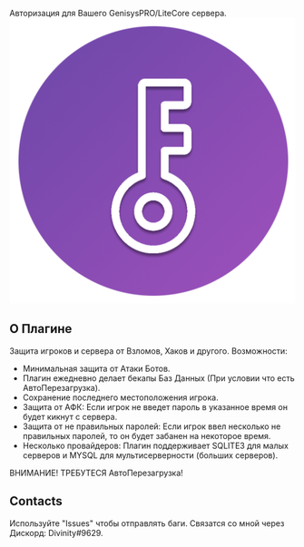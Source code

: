 Авторизация для Вашего GenisysPRO/LiteCore сервера.
<br>
![logo_512](https://github.com/DeadZeta/RAuth/blob/master/icon512.png)
## О Плагине
Защита игроков и сервера от Взломов, Хаков и другого.
Возможности:
- Минимальная защита от Атаки Ботов.
- Плагин ежедневно делает бекапы Баз Данных (При условии что есть АвтоПерезагрузка).
- Сохранение последнего местоположения игрока.
- Защита от АФК:
  Если игрок не введет пароль в указанное время он будет кикнут с сервера.
- Защита от не правильных паролей:
  Если игрок ввел несколько не правильных паролей, то он будет забанен на некоторое время.
- Несколько провайдеров:
  Плагин поддерживает SQLITE3 для малых серверов и MYSQL для мультисерверности (больших серверов).

ВНИМАНИЕ! ТРЕБУТЕСЯ АвтоПерезагрузка!
## Contacts
Используйте "Issues" чтобы отправлять баги. Связатся со мной через Дискорд: Divinity#9629.
